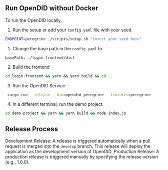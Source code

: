 ## Run OpenDID without Docker

To run the OpenDID locally,

1. Run the setup or add your `config.yaml` file with your seed.

```bash
ENDPOINT=peregrine ./scripts/setup.sh "insert your seed here"

```

1. Change the base path in the `config.yaml` to

```
basePath: ./login-frontend/dist
```

2. Build the frontend

```bash
cd login-frontend && yarn && yarn build && cd ..
```

3. Run the OpenDID Service

```bash
 cargo run --release --bin=opendid_peregrine --features=peregrine -- --config config.yaml
```

4. In a different terminal, run the demo project.

```bash
cd demo-project && yarn && yarn build && node index.js
```

## Release Process

Development Release: A release is triggered automatically when a pull request is merged into the `develop` branch. This release will deploy the application as the development version of OpenDID.
Production Release: A production release is triggered manually by specifying the release version (e.g., 1.0.0).

